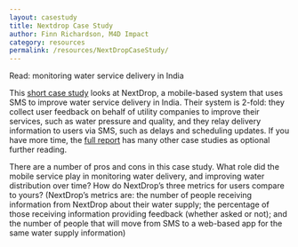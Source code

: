 ```yaml
---
layout: casestudy
title: Nextdrop Case Study
author: Finn Richardson, M4D Impact
category: resources
permalink: /resources/NextDropCaseStudy/
---
```

Read: monitoring water service delivery in India

This [short case study](http://simlab.org/resources/coursem4cso/files/Next%20Drop%20Case%20Study.pdf) looks at NextDrop, a mobile-based system that uses SMS to improve water service delivery in India.  Their system is 2-fold: they collect user feedback on behalf of utility companies to improve their services, such as water pressure and quality, and they relay delivery information to users via SMS, such as delays and scheduling updates. If you have more time, the [full report](http://simlab.org/resources/coursem4cso/files/M4D+Impact_Case+Study+Booklet+2014.pdf) has many other case studies as optional further reading.

There are a number of pros and cons in this case study. What role did the mobile service play in monitoring water delivery, and improving water distribution over time? How do NextDrop’s three metrics for users compare to yours? (NextDrop’s metrics are: the number of people receiving information from NextDrop about their water supply; the percentage of those receiving information providing feedback (whether asked or not); and the number of people that will move from SMS to a web-based app for the same water supply information)
